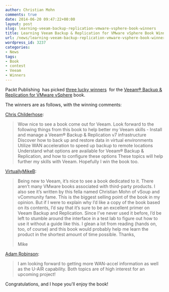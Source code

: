 ```yaml
---
author: Christian Mohn
comments: true
date: 2014-06-20 09:47:22+00:00
layout: post
slug: learning-veeam-backup-replication-vmware-vsphere-book-winners
title: Learning Veeam Backup & Replication for VMware vSphere Book Winners
url: /news/learning-veeam-backup-replication-vmware-vsphere-book-winners/
wordpress_id: 3237
categories:
- News
tags:
- Book
- contest
- Veeam
- Winners
---
```


Packt Publishing  has picked [three lucky winners](http://vninja.net/book/win-free-e-copies-learning-veeam-backup-replication-vmware-vsphere/)  for the [Veeam® Backup & Replication for VMware vSphere](http://bit.ly/1qvBypQ) book.

The winners are as follows, with the winning comments:

[Chris Childerhose](http://vninja.net/book/win-free-e-copies-learning-veeam-backup-replication-vmware-vsphere/#comment-13043):

<!--more-->


<blockquote>Wow nice to see a book come out for Veeam. Look forward to the following things from this book to help better my Veeam skills -
Install and manage a Veeam® Backup & Replication v7 infrastructure
Discover how to back up and restore data in virtual environments
Utilize WAN acceleration to speed up backup to remote locations
Understand what options are available for Veeam® Backup & Replication, and how to configure these options
These topics will help further my skills with Veeam. Hopefully I win the book too.</blockquote>



[VirtuallyMikeB](http://vninja.net/book/win-free-e-copies-learning-veeam-backup-replication-vmware-vsphere/#comment-13047):



<blockquote>Being new to Veeam, it’s nice to see a book dedicated to it. There aren’t many VMware books associated with third-party products.
I also see it’s written by this fella named Christian Mohn of vSoup and vCommunity fame. This is the biggest selling point of the book in my opinion.
But if I were to explain why I’d like a copy of the book based on its contents, I’d say that it’s sure to be an excellent primer on Veeam Backup and Replication. Since I’ve never used it before, I’d be left to stumble around the interface in a test lab to figure out how to use it without a guide like this. I glean a lot from reading (hands on, too, of course) and this book would probably help me learn the product in the shortest amount of time possible.
Thanks,

Mike</blockquote>



[Adam Robinson](http://vninja.net/book/win-free-e-copies-learning-veeam-backup-replication-vmware-vsphere/#comment-13076):



<blockquote>I am looking forward to getting more WAN-accel information as well as the U-AIR capability. Both topics are of high interest for an upcoming project!</blockquote>



Congratulations, and I hope you'll enjoy the book!
